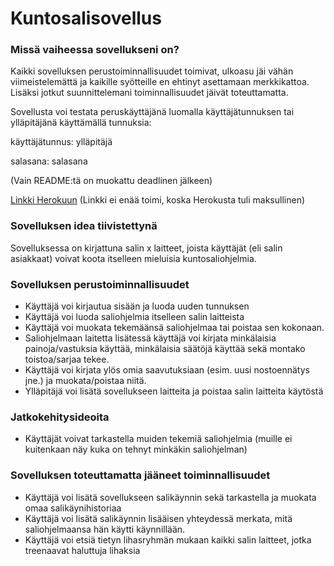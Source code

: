 # Kuntosalisovellus

### Missä vaiheessa sovellukseni on?

Kaikki sovelluksen perustoiminnallisuudet toimivat, ulkoasu jäi vähän viimeistelemättä ja kaikille syötteille en ehtinyt asettamaan merkkikattoa. Lisäksi jotkut suunnittelemani toiminnallisuudet jäivät toteuttamatta.

Sovellusta voi testata peruskäyttäjänä luomalla käyttäjätunnuksen tai ylläpitäjänä käyttämällä tunnuksia:

käyttäjätunnus: ylläpitäjä

salasana: salasana

(Vain README:tä on muokattu deadlinen jälkeen)

[Linkki Herokuun](https://tsoha-kuntosalisovellus.herokuapp.com)
(Linkki ei enää toimi, koska Herokusta tuli maksullinen)

### Sovelluksen idea tiivistettynä

Sovelluksessa on kirjattuna salin x laitteet, joista käyttäjät (eli salin asiakkaat) voivat koota itselleen mieluisia kuntosaliohjelmia. 


### Sovelluksen perustoiminnallisuudet

- Käyttäjä voi kirjautua sisään ja luoda uuden tunnuksen
- Käyttäjä voi luoda saliohjelmia itselleen salin laitteista
- Käyttäjä voi muokata tekemäänsä saliohjelmaa tai poistaa sen kokonaan.
- Saliohjelmaan laitetta lisätessä käyttäjä voi kirjata minkälaisia painoja/vastuksia käyttää, minkälaisia säätöjä käyttää sekä montako toistoa/sarjaa tekee.
- Käyttäjä voi kirjata ylös omia saavutuksiaan (esim. uusi nostoennätys jne.) ja muokata/poistaa niitä.
- Ylläpitäjä voi lisätä sovellukseen laitteita ja poistaa salin laitteita käytöstä

### Jatkokehitysideoita

- Käyttäjät voivat tarkastella muiden tekemiä saliohjelmia (muille ei kuitenkaan näy kuka on tehnyt minkäkin saliohjelman)

### Sovelluksen toteuttamatta jääneet toiminnallisuudet
- Käyttäjä voi lisätä sovellukseen salikäynnin sekä tarkastella ja muokata omaa salikäynihistoriaa
- Käyttäjä voi lisätä salikäynnin lisääisen yhteydessä merkata, mitä saliohjelmaansa hän käytti käynnillään.
- Käyttäjä voi etsiä tietyn lihasryhmän mukaan kaikki salin laitteet, jotka treenaavat haluttuja lihaksia
